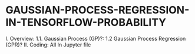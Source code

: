 # GAUSSIAN-PROCESS-REGRESSION-IN-TENSORFLOW-PROBABILITY
I. Overview:
1.1. Gaussian Process (GP)?:
1.2 Gaussian Process Regression (GPR)?
II. Coding: All In Jupyter file



